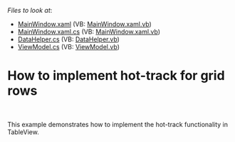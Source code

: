 <!-- default file list -->
*Files to look at*:

* [MainWindow.xaml](./CS/WpfApplication/MainWindow.xaml) (VB: [MainWindow.xaml.vb](./VB/WpfApplication/MainWindow.xaml.vb))
* [MainWindow.xaml.cs](./CS/WpfApplication/MainWindow.xaml.cs) (VB: [MainWindow.xaml.vb](./VB/WpfApplication/MainWindow.xaml.vb))
* [DataHelper.cs](./CS/WpfApplication/Model/DataHelper.cs) (VB: [DataHelper.vb](./VB/WpfApplication/Model/DataHelper.vb))
* [ViewModel.cs](./CS/WpfApplication/ViewModel/ViewModel.cs) (VB: [ViewModel.vb](./VB/WpfApplication/ViewModel/ViewModel.vb))
<!-- default file list end -->
# How to implement hot-track for grid rows


<p><br />
<p>This example demonstrates how to implement the hot-track functionality in TableView.</p></p>

<br/>


